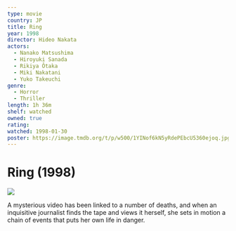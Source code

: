 ```yaml
---
type: movie
country: JP
title: Ring
year: 1998
director: Hideo Nakata
actors:
  - Nanako Matsushima
  - Hiroyuki Sanada
  - Rikiya Ôtaka
  - Miki Nakatani
  - Yuko Takeuchi
genre:
  - Horror
  - Thriller
length: 1h 36m
shelf: watched
owned: true
rating:
watched: 1998-01-30
poster: https://image.tmdb.org/t/p/w500/1YINof6kN5yRdePEbcU5360ejoq.jpg
---
```


# Ring (1998)

![](https://image.tmdb.org/t/p/w500/1YINof6kN5yRdePEbcU5360ejoq.jpg)

A mysterious video has been linked to a number of deaths, and when an inquisitive journalist finds the tape and views it herself, she sets in motion a chain of events that puts her own life in danger.